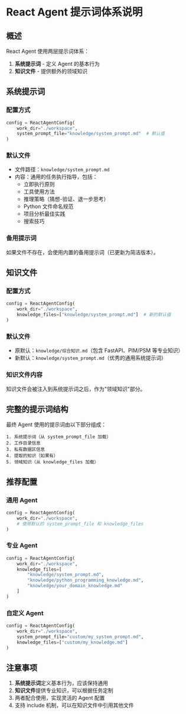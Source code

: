 # React Agent 提示词体系说明

## 概述

React Agent 使用两层提示词体系：
1. **系统提示词** - 定义 Agent 的基本行为
2. **知识文件** - 提供额外的领域知识

## 系统提示词

### 配置方式
```python
config = ReactAgentConfig(
    work_dir="./workspace",
    system_prompt_file="knowledge/system_prompt.md"  # 默认值
)
```

### 默认文件
- 文件路径：`knowledge/system_prompt.md`
- 内容：通用的任务执行指导，包括：
  - 立即执行原则
  - 工具使用方法
  - 推理策略（猜想-验证、退一步思考）
  - Python 文件命名规范
  - 项目分析最佳实践
  - 搜索技巧

### 备用提示词
如果文件不存在，会使用内置的备用提示词（已更新为简洁版本）。

## 知识文件

### 配置方式
```python
config = ReactAgentConfig(
    work_dir="./workspace",
    knowledge_files=["knowledge/system_prompt.md"]  # 新的默认值
)
```

### 默认文件
- 原默认：`knowledge/综合知识.md`（包含 FastAPI、PIM/PSM 等专业知识）
- 新默认：`knowledge/system_prompt.md`（优秀的通用系统提示词）

### 知识文件内容
知识文件会被注入到系统提示词之后，作为"领域知识"部分。

## 完整的提示词结构

最终 Agent 使用的提示词由以下部分组成：

```
1. 系统提示词（从 system_prompt_file 加载）
2. 工作目录信息
3. 私有数据区信息
4. 提取的知识（如果有）
5. 领域知识（从 knowledge_files 加载）
```

## 推荐配置

### 通用 Agent
```python
config = ReactAgentConfig(
    work_dir="./workspace",
    # 使用默认的 system_prompt_file 和 knowledge_files
)
```

### 专业 Agent
```python
config = ReactAgentConfig(
    work_dir="./workspace",
    knowledge_files=[
        "knowledge/system_prompt.md",
        "knowledge/python_programming_knowledge.md",
        "knowledge/your_domain_knowledge.md"
    ]
)
```

### 自定义 Agent
```python
config = ReactAgentConfig(
    work_dir="./workspace",
    system_prompt_file="custom/my_system_prompt.md",
    knowledge_files=["custom/my_knowledge.md"]
)
```

## 注意事项

1. **系统提示词**定义基本行为，应该保持通用
2. **知识文件**提供专业知识，可以根据任务定制
3. 两者配合使用，实现灵活的 Agent 配置
4. 支持 include 机制，可以在知识文件中引用其他文件